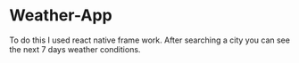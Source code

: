 # Weather-App
To do this I used react native frame work. After searching a city you can see the next 7 days weather conditions.
